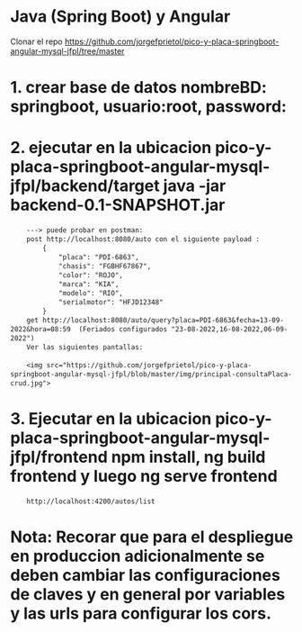 # Java (Spring Boot) y Angular

Clonar el repo https://github.com/jorgefprietol/pico-y-placa-springboot-angular-mysql-jfpl/tree/master

# 1. crear base de datos nombreBD: springboot, usuario:root, password:
# 2. ejecutar en la ubicacion pico-y-placa-springboot-angular-mysql-jfpl/backend/target java -jar backend-0.1-SNAPSHOT.jar   
		---> puede probar en postman: 
		post http://localhost:8080/auto con el siguiente payload :
			{
				"placa": "PDI-6863",
				"chasis": "FGBHF67867",
				"color": "ROJO",
				"marca": "KIA",
				"modelo": "RIO",
				"serialmotor": "HFJD12348"
			}
		get http://localhost:8080/auto/query?placa=PDI-6863&fecha=13-09-2022&hora=08:59  (Feriados configurados "23-08-2022,16-08-2022,06-09-2022")
		Ver las siguientes pantallas:
		
		<img src="https://github.com/jorgefprietol/pico-y-placa-springboot-angular-mysql-jfpl/blob/master/img/principal-consultaPlaca-crud.jpg">

# 3. Ejecutar en la ubicacion pico-y-placa-springboot-angular-mysql-jfpl/frontend npm install, ng build frontend y luego ng serve frontend
		http://localhost:4200/autos/list


# Nota: Recorar que para el despliegue en produccion adicionalmente se deben cambiar las configuraciones de claves y en general por variables y las urls para configurar los cors.
